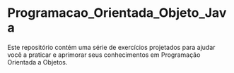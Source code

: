 # Programacao_Orientada_Objeto_Java
Este repositório contém uma série de exercícios projetados para ajudar você a praticar e aprimorar seus conhecimentos em Programação Orientada a Objetos.
